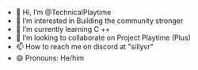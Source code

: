 - 👋 Hi, I’m @TechnicalPlaytime
- 👀 I’m interested in Building the community stronger
- 🌱 I’m currently learning C ++ 
- 💞️ I’m looking to collaborate on Project Playtime (Plus)
- 📫 How to reach me on discord at "sillyvr"
- 😄 Pronouns: He/him


<!---
TechnicalPlaytime/TechnicalPlaytime is a ✨ special ✨ repository because its `README.md` (this file) appears on your GitHub profile.
You can click the Preview link to take a look at your changes.
--->
